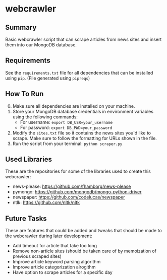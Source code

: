 # webcrawler

## Summary
Basic webcrawler script that can scrape articles from news sites and insert them into our MongoDB database.

## Requirements
See the ```requirements.txt``` file for all dependencies that can be installed using ```pip```. (File generated using ```pipreqs```)

## How To Run
0. Make sure all dependencies are installed on your machine.
1. Store your MongoDB database credentials in environment variables using the following commands:
	* For username: ```export DB_USR=your_username```
	* For password: ```export DB_PWD=your_password```
2. Modify the ```sites.txt``` file so it contains the news sites you'd like to scrape. Make sure to follow the formatting for URLs shown in the file.
3. Run the script from your terminal: ```python scraper.py```

## Used Libraries
These are the repositories for some of the libraries used to create this webcrawler:
* news-please: https://github.com/fhamborg/news-please
* pymongo: https://github.com/mongodb/mongo-python-driver
* newspaper: https://github.com/codelucas/newspaper
* ntlk: https://github.com/nltk/nltk

## Future Tasks
These are features that could be added and tweaks that should be made to the webcrawler during later development:
* Add timeout for article that take too long
* Remove non-article sites (should be taken care of by memoization of previous scraped sites)
* Improve article keyword parsing algorithm
* Improve article categorization alrogithm
* Have option to scrape articles for a specific day